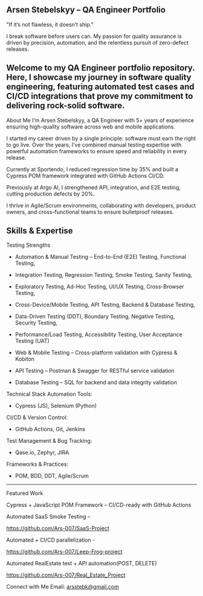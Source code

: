 Arsen Stebelskyy – QA Engineer Portfolio
----------------------------------------

"If it’s not flawless, it doesn’t ship."

I break software before users can. My passion for quality assurance is driven by precision, automation, and the relentless pursuit of zero-defect releases.

Welcome to my QA Engineer portfolio repository. Here, I showcase my journey in software quality engineering, featuring  automated test cases and CI/CD integrations that prove my commitment to delivering rock-solid software.
--------------------------------------------------------------------------------
About Me
I’m Arsen Stebelskyy, a QA Engineer with 5+ years of experience ensuring high-quality software across web and mobile applications.

I started my career driven by a single principle: software must earn the right to go live. Over the years, I’ve combined manual testing expertise with powerful automation frameworks to ensure speed and reliability in every release.

Currently at Sportendo, I reduced regression time by 35% and built a Cypress POM framework integrated with GitHub Actions CI/CD.

Previously at Argo AI, I strengthened API, integration, and E2E testing, cutting production defects by 20%.

I thrive in Agile/Scrum environments, collaborating with developers, product owners, and cross-functional teams to ensure bulletproof releases.

Skills & Expertise
------------------------------------------------------------------------------
Testing Strengths
* Automation & Manual Testing – End-to-End (E2E) Testing, Functional Testing, 

* Integration Testing, Regression Testing, Smoke Testing, Sanity Testing, 

* Exploratory Testing, Ad-Hoc Testing, UI/UX Testing, Cross-Browser Testing, 

* Cross-Device/Mobile Testing, API Testing, Backend & Database Testing, 

* Data-Driven Testing (DDT), Boundary Testing, Negative Testing, Security Testing,

* Performance/Load Testing, Accessibility Testing, User Acceptance Testing (UAT)

* Web & Mobile Testing – Cross-platform validation with Cypress & Kobiton

* API Testing – Postman & Swagger for RESTful service validation

* Database Testing – SQL for backend and data integrity validation

Technical Stack
Automation Tools: 
* Cypress (JS), Selenium (Python)

CI/CD & Version Control: 
* GitHub Actions, Git, Jenkins

Test Management & Bug Tracking: 
* Qase.io, Zephyr, JIRA

Frameworks & Practices:
* POM, BDD, DDT, Agile/Scrum
---------------------------------------------------------------------------
Featured Work

Cypress + JavaScript POM Framework – CI/CD-ready with GitHub Actions

Automated  SaaS Smoke Testing – 

https://github.com/Ars-007/SaaS-Project

Automated + CI/CD parallelization -

https://github.com/Ars-007/Leep-Frog-project

Automated RealEstate test + API automation(POST, DELETE) 

https://github.com/Ars-007/Real_Estate_Project

Connect with Me
Email: arsstebk@gmail.com
